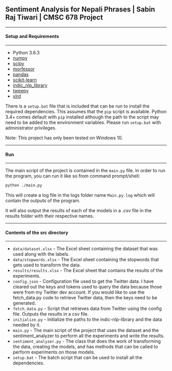 ## Sentiment Analysis for Nepali Phrases | Sabin Raj Tiwari | CMSC 678 Project

***
#### Setup and Requirements
***
* Python 3.6.3
* [numpy](https://github.com/numpy/numpy)
* [scipy](https://github.com/scipy/scipy)
* [morfessor](https://github.com/aalto-speech/morfessor)
* [pandas](https://github.com/pandas-dev/pandas)
* [scikit-learn](http://scikit-learn.org/stable/index.html)
* [indic_nlp_library](https://github.com/anoopkunchukuttan/indic_nlp_library)
* [tweepy](https://github.com/tweepy/tweepy)
* [xlrd](https://github.com/python-excel/xlrd)

There is a `setup.bat` file that is included that can be run to install the required dependencies. This assumes that the `pip` script is available. Python 3.4+ comes default with `pip` installed although the path to the script may need to be added to the environment variables. Please run `setup.bat` with administrator privileges.

Note: This project has only been tested on Windows 10.

***
#### Run
***
The main script of the project is contained in the `main.py` file. In order to run the program, you can run it like so from command prompt/shell:
```bash
python ./main.py
```

This will create a log file in the logs folder name `Main.py.log` which will contain the outputs of the program.

It will also output the results of each of the models in a .csv file in the results folder with their respective names.

***
#### Contents of the src directory
***
* `data/dataset.xlsx` - The Excel sheet containing the dataset that was used along with the labels.
* `data/stopwords.xlsx` - The Excel sheet containing the stopwords that gets used to transform the data.
* `results/results.xlsx` - The Excel sheet that contains the results of the experiments.
* `config.json` - Configuration file used to get the Twitter data. I have cleared out the keys and tokens used to query the data because those were from my Twitter dev account. If you would like to use the fetch_data.py code to retrieve Twitter data, then the keys need to be generated.
* `fetch_data.py` - Script that retrieves data from Twitter using the config file. Outputs the results in a csv file.
* `initialize.py` - Initialize the paths to the indic-nlp-library and the data needed by it.
* `main.py` - The main script of the project that uses the dataset and the sentiment_analyzer to perform all the experiments and write the results.
* `sentiment_analyzer.py` - The class that does the work of transforming the data, creating the models, and has methods that can be called to perform experiments on those models.
* `setup.bat` - The batch script that can be used to install all the dependencies.
